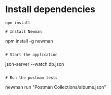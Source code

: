 # Install dependencies
```
npm install  

# Install Newman
```
npm install -g newman
```

# Start the application
```
json-server --watch db.json
```

# Run the postman tests
```
newman run "Postman Collections/albums.json"
```

